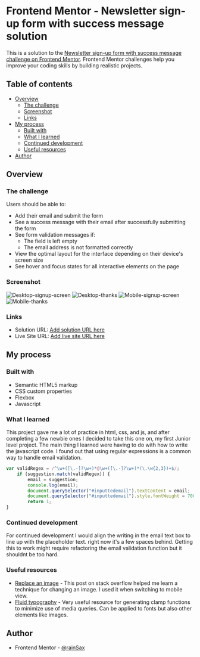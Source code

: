 # Frontend Mentor - Newsletter sign-up form with success message solution

This is a solution to the [Newsletter sign-up form with success message challenge on Frontend Mentor](https://www.frontendmentor.io/challenges/newsletter-signup-form-with-success-message-3FC1AZbNrv). Frontend Mentor challenges help you improve your coding skills by building realistic projects. 

## Table of contents

- [Overview](#overview)
  - [The challenge](#the-challenge)
  - [Screenshot](#screenshot)
  - [Links](#links)
- [My process](#my-process)
  - [Built with](#built-with)
  - [What I learned](#what-i-learned)
  - [Continued development](#continued-development)
  - [Useful resources](#useful-resources)
- [Author](#author)

## Overview

### The challenge

Users should be able to:

- Add their email and submit the form
- See a success message with their email after successfully submitting the form
- See form validation messages if:
  - The field is left empty
  - The email address is not formatted correctly
- View the optimal layout for the interface depending on their device's screen size
- See hover and focus states for all interactive elements on the page

### Screenshot

![Desktop-signup-screen](./screenshots/desktop-signup.png)
![Desktop-thanks](./screenshots/desktop-thanks.png)
![Mobile-signup-screen](./screenshots/mobile-signup.png)
![Mobile-thanks](./screenshots/mobile-thanks.png)

### Links

- Solution URL: [Add solution URL here](https://your-solution-url.com)
- Live Site URL: [Add live site URL here](https://your-live-site-url.com)

## My process

### Built with

- Semantic HTML5 markup
- CSS custom properties
- Flexbox
- Javascript

### What I learned

This project gave me a lot of practice in html, css, and js, and after completing a few newbie ones I decided to take this one on, my first Junior level project. The main thing I learned were having to do with how to write the javascript code. I found out that using regular expressions is a common way to handle email validation.

```js
var validRegex = /^\w+([\.-]?\w+)*@\w+([\.-]?\w+)*(\.\w{2,3})+$/;
    if (suggestion.match(validRegex)) {
        email = suggestion;
        console.log(email);
        document.querySelector("#inputtedemail").textContent = email;
        document.querySelector("#inputtedemail").style.fontWeight = 700;
        return 1;
}
```

### Continued development

For continued development I would align the writing in the email text box to line up with the placeholder text. right now it's a few spaces behind. Getting this to work might require refactoring the email validation function but it shouldnt be too hard.

### Useful resources

- [Replace an image](https://stackoverflow.com/questions/2182716/is-it-possible-to-set-a-src-attribute-of-an-img-tag-in-css) - This post on stack overflow helped me learn a technique for changing an image. I used it when switching to mobile view.
- [Fluid typography](https://royalfig.github.io/fluid-typography-calculator/) - Very useful resource for generating clamp functions to minimize use of media queries. Can be applied to fonts but also other elements like images.

## Author

- Frontend Mentor - [@rainSax](https://www.frontendmentor.io/profile/rainSax)
